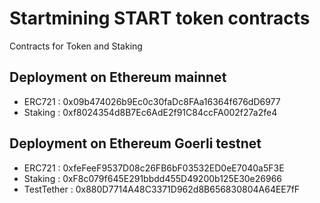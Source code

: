 # Startmining START token contracts

Contracts for Token and Staking


## Deployment on Ethereum mainnet 

-  ERC721 : 0x09b474026b9Ec0c30faDc8FAa16364f676dD6977 
-  Staking : 0xf8024354d8B7Ec6AdE2f91C84ccFA002f27a2fe4

## Deployment on Ethereum Goerli testnet 

-  ERC721 : 0xfeFeeF9537D08c26FB6bF03532ED0eE7040a5F3E 
-  Staking : 0xF8c079f645E291bbdd455D49200b125E30e26966
-  TestTether : 0x880D7714A48C3371D962d8B656830804A64EE7fF
